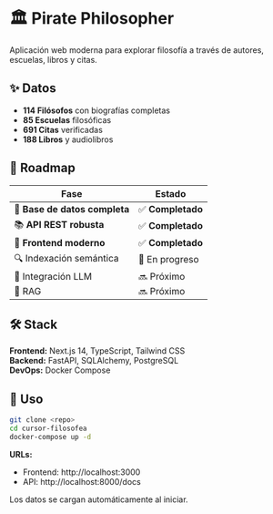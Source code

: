 # 🏛️ Pirate Philosopher

Aplicación web moderna para explorar filosofía a través de autores, escuelas, libros y citas.

## ✨ Datos

- **114 Filósofos** con biografías completas
- **85 Escuelas** filosóficas
- **691 Citas** verificadas  
- **188 Libros** y audiolibros

## 🧠 Roadmap

| Fase | Estado |
|------|--------|
| 🧱 **Base de datos completa** | ✅ **Completado** |
| 📚 **API REST robusta** | ✅ **Completado** |
| 🎨 **Frontend moderno** | ✅ **Completado** |
| 🔍 Indexación semántica | 🔄 En progreso |
| 🤖 Integración LLM | 🔜 Próximo |
| 🧠 RAG | 🔜 Próximo |

## 🛠️ Stack

**Frontend:** Next.js 14, TypeScript, Tailwind CSS  
**Backend:** FastAPI, SQLAlchemy, PostgreSQL  
**DevOps:** Docker Compose

## 🚀 Uso

```bash
git clone <repo>
cd cursor-filosofea
docker-compose up -d
```

**URLs:**
- Frontend: http://localhost:3000  
- API: http://localhost:8000/docs

Los datos se cargan automáticamente al iniciar.